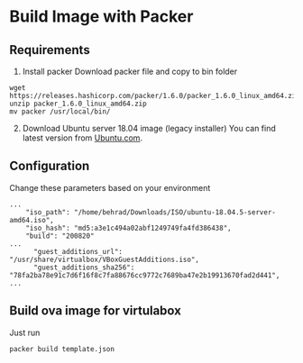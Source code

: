 # Build Image with Packer

## Requirements 
1. Install packer
Download packer file and copy to bin folder  
```
wget https://releases.hashicorp.com/packer/1.6.0/packer_1.6.0_linux_amd64.zip
unzip packer_1.6.0_linux_amd64.zip
mv packer /usr/local/bin/
```

2. Download Ubuntu server 18.04 image (legacy installer)
You can find latest version from [Ubuntu.com](http://cdimage.ubuntu.com/releases/18.04/release/). 

## Configuration
Change these parameters based on your environment
```
...
    "iso_path": "/home/behrad/Downloads/ISO/ubuntu-18.04.5-server-amd64.iso",
    "iso_hash": "md5:a3e1c494a02abf1249749fa4fd386438",
    "build": "200820"
...
      "guest_additions_url": "/usr/share/virtualbox/VBoxGuestAdditions.iso",
      "guest_additions_sha256": "78fa2ba78e91c7d6f16f8c7fa88676cc9772c7689ba47e2b19913670fad2d441",
...
```
 
## Build ova image for virtulabox
Just run  
```
packer build template.json
```
